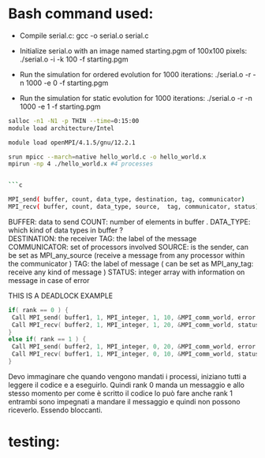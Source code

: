 # Bash command used:

- Compile serial.c:
gcc -o serial.o serial.c

- Initialize serial.o with an image named starting.pgm of 100x100 pixels:
./serial.o -i -k 100 -f starting.pgm

- Run the simulation for ordered evolution for 1000 iterations:
./serial.o -r -n 1000 -e 0 -f starting.pgm

- Run the simulation for static evolution for 1000 iterations:
./serial.o -r -n 1000 -e 1 -f starting.pgm

```sh
salloc -n1 -N1 -p THIN --time=0:15:00
module load architecture/Intel

module load openMPI/4.1.5/gnu/12.2.1 

srun mpicc --march=native hello_world.c -o hello_world.x
mpirun -np 4 ./hello_world.x #4 processes


```c

MPI_send( buffer, count, data_type, destination, tag, communicator)
MPI_recv( buffer, count, data_type, source,  tag, communicator, status)

```

BUFFER: data to send
COUNT: number of elements in buffer . 
DATA_TYPE: which kind of data types in buffer ?  
DESTINATION: the receiver
TAG: the label of the message 
COMMUNICATOR: set of processors involved
SOURCE: is the sender, can be set as MPI_any_source (receive a message from any processor within the  communicator )
TAG: the label of message ( can be set as MPI_any_tag: receive any kind of message )
STATUS: integer array with information on message in  case of error

THIS IS A DEADLOCK EXAMPLE

```c
if( rank == 0 ) {
 Call MPI_send( buffer1, 1, MPI_integer, 1, 10, &MPI_comm_world, error )
 Call MPI_recv( buffer2, 1, MPI_integer, 1, 20, &MPI_comm_world, status, error )  
}
else if( rank == 1 ) {
 Call MPI_send( buffer2, 1, MPI_integer, 0, 20, &MPI_comm_world, error )
 Call MPI_recv( buffer1, 1, MPI_integer, 0, 10, &MPI_comm_world, status, error )
}
```

Devo immaginare che quando vengono mandati i processi, iniziano tutti a leggere il codice e a eseguirlo. Quindi rank 0 manda un messaggio e allo stesso momento per come è scritto il codice lo può fare anche rank 1 entrambi sono impegnati a mandare il messaggio e quindi non possono riceverlo. Essendo bloccanti.


# testing:



